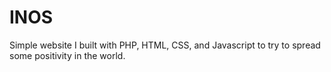 # INOS
Simple website I built with PHP, HTML, CSS, and Javascript to try to spread some positivity in the world.
